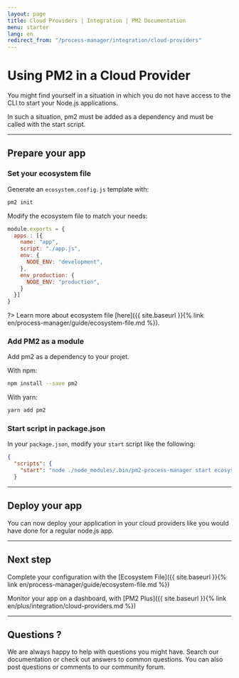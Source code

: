 ```yaml
---
layout: page
title: Cloud Providers | Integration | PM2 Documentation
menu: starter
lang: en
redirect_from: "/process-manager/integration/cloud-providers"
---
```


# Using PM2 in a Cloud Provider

You might find yourself in a situation in which you do not have access to the CLI to start your Node.js applications.

In such a situation, pm2 must be added as a dependency and must be called with the start script.

---

## Prepare your app

### Set your ecosystem file

Generate an `ecosystem.config.js` template with:

```bash
pm2 init
```

Modify the ecosystem file to match your needs:

```javascript
module.exports = {
  apps : [{
    name: "app",
    script: "./app.js",
    env: {
      NODE_ENV: "development",
    },
    env_production: {
      NODE_ENV: "production",
    }
  }]
}
```

?> Learn more about ecosystem file [here]({{ site.baseurl }}{% link en/process-manager/guide/ecosystem-file.md %}).

### Add PM2 as a module

Add pm2 as a dependency to your projet.

With npm:

```bash
npm install --save pm2
```

With yarn:

```bash
yarn add pm2
```

### Start script in package.json

In your `package.json`, modify your `start` script like the following:

```json
{
  "scripts": {
    "start": "node ./node_modules/.bin/pm2-process-manager start ecosystem.config.js --env production"
  }
```

---

## Deploy your app

You can now deploy your application in your cloud providers like you would have done for a regular node.js app.

---

## Next step

Complete your configuration with the [Ecosystem File]({{ site.baseurl }}{% link en/process-manager/guide/ecosystem-file.md %})

Monitor your app on a dashboard, with [PM2 Plus]({{ site.baseurl }}{% link en/plus/integration/cloud-providers.md %})

---

## Questions ?

We are always happy to help with questions you might have. Search our documentation or check out answers to common questions. You can also post questions or comments to our community forum.

